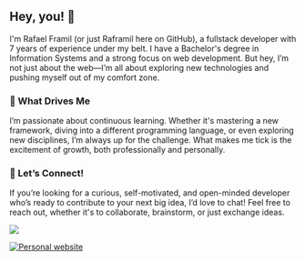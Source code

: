 ## Hey, you! 👋

I'm Rafael Framil (or just Raframil here on GitHub), a fullstack developer with 7 years of experience under my belt. I have a Bachelor's degree in Information Systems and a strong focus on web development. But hey, I’m not just about the web—I’m all about exploring new technologies and pushing myself out of my comfort zone.

### 🌱 What Drives Me

I’m passionate about continuous learning. Whether it's mastering a new framework, diving into a different programming language, or even exploring new disciplines, I’m always up for the challenge. What makes me tick is the excitement of growth, both professionally and personally.

### 🤝 Let’s Connect!

If you’re looking for a curious, self-motivated, and open-minded developer who’s ready to contribute to your next big idea, I’d love to chat! Feel free to reach out, whether it's to collaborate, brainstorm, or just exchange ideas. 


<a href="https://www.linkedin.com/in/rafaelframil/" target="_blank"><img src="https://img.shields.io/badge/-LinkedIn-%230077B5?style=for-the-badge&logo=linkedin&logoColor=white" target="_blank"></a> 
</div>
<a href="https://rafaelframil.com" target="_blank">
    <img src="https://img.shields.io/badge/website-000000?style=for-the-badge&logo=undertale&logoColor=red" alt="Personal website"/>
</a>

<!--
**raframil/raframil** is a ✨ _special_ ✨ repository because its `README.md` (this file) appears on your GitHub profile.

Here are some ideas to get you started:

- 🔭 I’m currently working on ...
- 🌱 I’m currently learning ...
- 👯 I’m looking to collaborate on ...
- 🤔 I’m looking for help with ...
- 💬 Ask me about ...
- 📫 How to reach me: ...
- 😄 Pronouns: ...
- ⚡ Fun fact: ...
-->
